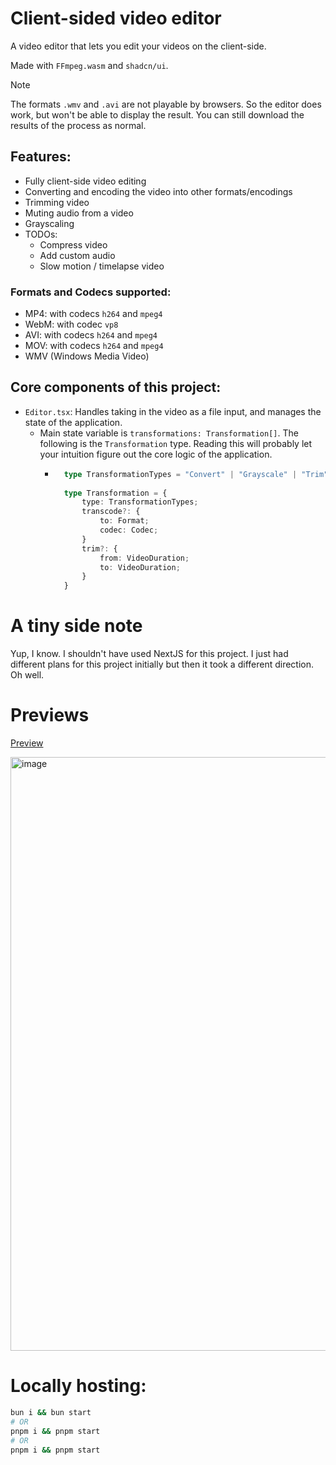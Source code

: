 # Client-sided video editor

A video editor that lets you edit your videos on the client-side.

Made with `FFmpeg.wasm` and `shadcn/ui`.

> [!NOTE]
> The formats `.wmv` and `.avi` are not playable by browsers. So the editor does work, but won't be able to display the
> result. You can still download the results of the process as normal.

## Features:

- Fully client-side video editing
- Converting and encoding the video into other formats/encodings
- Trimming video
- Muting audio from a video
- Grayscaling
- TODOs:
    - Compress video
    - Add custom audio
    - Slow motion / timelapse video

### Formats and Codecs supported:

- MP4: with codecs `h264` and `mpeg4`
- WebM: with codec `vp8`
- AVI: with codecs `h264` and `mpeg4`
- MOV: with codecs `h264` and `mpeg4`
- WMV (Windows Media Video)

## Core components of this project:

- `Editor.tsx`: Handles taking in the video as a file input, and manages the state of the application.
    - Main state variable is `transformations: Transformation[]`. The following is the `Transformation` type. Reading
      this will probably let your intuition figure out the core logic of the application.
        - ```typescript
            type TransformationTypes = "Convert" | "Grayscale" | "Trim" | "Mute" | "Compress";
        
            type Transformation = {
                type: TransformationTypes;
                transcode?: {
                    to: Format;
                    codec: Codec;
                }
                trim?: {
                    from: VideoDuration;
                    to: VideoDuration;
                }
            }
          ```

# A tiny side note

Yup, I know. I shouldn't have used NextJS for this project. I just had different plans for this project initially but then it took a different direction. Oh well.

# Previews

[Preview](https://github.com/user-attachments/assets/bc458cee-8e0f-445b-97a2-9eab286861b6)

<img width="1916" height="950" alt="image" src="https://github.com/user-attachments/assets/dc83f39f-81b0-44f5-ae69-92dbc49847cf" />


# Locally hosting:

```sh
bun i && bun start
# OR
pnpm i && pnpm start
# OR
pnpm i && pnpm start
```
